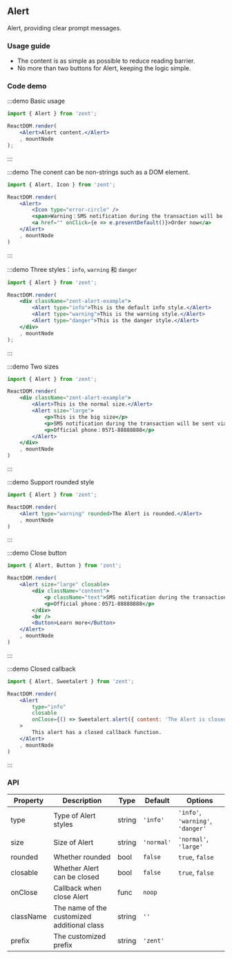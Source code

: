 ## Alert 

Alert, providing clear prompt messages.

### Usage guide

-  The content is as simple as possible to reduce reading barrier.
-  No more than two buttons for Alert, keeping the logic simple.

### Code demo

:::demo Basic usage
```jsx
import { Alert } from 'zent';

ReactDOM.render(
	<Alert>Alert content.</Alert>
	, mountNode
);
```
:::

:::demo The conent can be non-strings such as a DOM element.
```jsx
import { Alert, Icon } from 'zent';

ReactDOM.render(
	<Alert>
		<Icon type="error-circle" />
		<span>Warning：SMS notification during the transaction will be sent via the "Message Push" function of the Marketing Center.</span>
		<a href="" onClick={e => e.preventDefault()}>Order now</a>
	</Alert>
	, mountNode
)
```
:::


:::demo Three styles：`info`, `warning` 和 `danger`
```jsx
import { Alert } from 'zent';

ReactDOM.render(
	<div className="zent-alert-example">
		<Alert type="info">This is the default info style.</Alert>
		<Alert type="warning">This is the warning style.</Alert>
		<Alert type="danger">This is the danger style.</Alert>
	</div>
	, mountNode
);
```
:::

:::demo Two sizes
```jsx
import { Alert } from 'zent';

ReactDOM.render(
	<div className="zent-alert-example">
		<Alert>This is the normal size.</Alert>
		<Alert size="large">
			<p>This is the big size</p>
			<p>SMS notification during the transaction will be sent via the "Message Push" function of the Marketing Center.</p><br />
			<p>Official phone：0571-88888888</p>
		</Alert>
	</div>
	, mountNode
)
```
:::

:::demo Support rounded style
```jsx
import { Alert } from 'zent';

ReactDOM.render(
	<Alert type="warning" rounded>The Alert is rounded.</Alert>
	, mountNode
)
```
:::

:::demo Close button
```jsx
import { Alert, Button } from 'zent';

ReactDOM.render(
	<Alert size="large" closable>
		<div className="content">
			<p className="text">SMS notification during the transaction will be sent via the "Message Push" function of the Marketing Center.</p>
			<p>Official phone：0571-88888888</p>
		</div>
		<br />
		<Button>Learn more</Button>
	</Alert>
	, mountNode
)
```
:::

:::demo Closed callback
```jsx
import { Alert, Sweetalert } from 'zent';

ReactDOM.render(
	<Alert 
		type="info" 
		closable
		onClose={() => Sweetalert.alert({ content: 'The Alert is closed' })}
	>
		This alert has a closed callback function.
	</Alert>
	, mountNode
)
```
:::

### API

| Property  | Description                                 | Type   | Default    | Options                           |
| --------- | ------------------------------------------- | ------ | ---------- | --------------------------------- |
| type      | Type of Alert styles                        | string | `'info'`   | `'info'`, `'warning'`, `'danger'` |
| size      | Size of Alert                               | string | `'normal'` | `'normal'`, `'large'`             |
| rounded   | Whether rounded                             | bool   | `false`    | `true`, `false`                   |
| closable  | Whether Alert can be closed                 | bool   | `false`    | `true`, `false`                   |
| onClose   | Callback when close Alert                   | func   | `noop`     |                                   |
| className | The name of the customized additional class | string | `''`       |                                   |
| prefix    | The customized prefix                       | string | `'zent'`   |                                   |


<style>
.zent-alert-example {
    padding-right: 32px;

    .zent-alert {
        margin-bottom: 20px;

        &:last-child {
            margin-bottom: 0;
        }

        a {
            color: #3388FF;
            margin-left: 10px;
        }
    }
}

.zenticon-error-circle {
	color: #FF4343;
	margin-right: 5px;
}

.zent-alert {
	.text {
		margin-bottom: 5px;
	}
}
</style>
